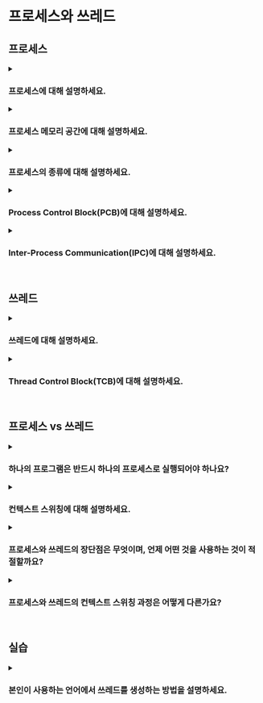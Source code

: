 # 프로세스와 쓰레드

## 프로세스

<details>
<summary><h3>프로세스에 대해 설명하세요.</h3></summary>

- 정의: 메모리에 올라가 실행 중인 프로그램
- 독립적인 메모리 공간(코드, 데이터, 힙 스택)을 가지며 운영체제에 의해 관리됨
</details>

<details>
<summary><h3>프로세스 메모리 공간에 대해 설명하세요.</h3></summary>

- 프로세스의 메모리 공간은 코드, 데이터, 힙, 스택으로 이루어짐
- 코드: 실행할 프로그램의 기계어가 저장되는 영역(read-only)
- 데이터: 전역 변수와 static 변수들이 저장되는 영역(read-write)
  - 초기화된 데이터 영역: 초기화된 데이터가 저장되는 영역
  - Block Started by Symbol(BSS): 초기화되지 않은 데이터가 저장되는 영역(0이나 null로 초기화)
- 힙: 런타임에 동적으로 할당되는 영역
- 스택: 함수 스택 프레임 및 지역 변수 저장을 위한 영역

<details>
<summary><h4>스택과 힙 영역의 크기는 어떻게 결정되나요?</h4></summary>

- 스택: 프로세스 생성 시 결정, 결정된 크기보다 많은 메모리를 사용하려하면 스택 오버플로우 발생
- 힙: 런타임에 동적으로 할당 및 해제됨
</details>

<details>
<summary><h4>스택과 힙 중 속도가 더 빠른 공간과 그 이유를 설명하세요.</h4></summary>

- 스택이 훨씬 더 빠름
- 메모리 관리: 스택 포인터를 더하고 빼는, 즉 스택 프레임을 push/pop 하는 간단한 방식으로 이루어지므로 오버헤드 적음
- 연속적 할당: 스택 프레임은 메모리에 연속적으로 할당되므로 접근 속도가 매우 빠르며, 캐시 hit rate가 높음
  - 반면 힙은 불연속적으로 할당되고, 메모리 관리 방식이 복잡(GC)하므로 스택에 비해 매우 느림
</details>
</details>

<details>
<summary><h3>프로세스의 종류에 대해 설명하세요.</h3></summary>

- 포그라운드 프로세스: 사용자와 직접 상호작용하는 프로세스
- 백그라운드 프로세스: 사용자와 상호작용하지 않고 실행되는 프로세스
  - e.g. 데몬(daemon): 시스템 서비스나 관리 작업을 수행하는 프로세스

<details>
<summary><h4>포그라운드 프로세스가 백그라운드 프로세스로 전환될 수 있나요? 혹은 그 반대로도 전환될 수 있나요?</h4></summary>

- 사용자가 직접 전환하거나, 자원의 효율적인 사용을 위해 시스템이 자동으로 전환할 수 있음
</details>
</details>

<details>
<summary><h3>Process Control Block(PCB)에 대해 설명하세요.</h3></summary>

- 정의: 각 프로세스에 대한 정보를 저장하고 관리하는 데 사용되는 자료구조
- 주요 구성 요소: PID, 프로세스 상태, 레지스터 값(PC 값 등), 스케줄링 정보 등

<details>
<summary><h4>PCB는 메모리에 어떻게 저장되고 관리되나요?</h4></summary>

- PCB는 운영체제 커널 영역의 프로세스 테이블에 저장됨
- 프로세스 테이블은 각 프로세스에 대한 PCB를 리스트 형태로 관리함
</details>
</details>

<details>
<summary><h3>Inter-Process Communication(IPC)에 대해 설명하세요.</h3></summary>

- 정의: 서로 다른 프로세스간 데이터를 주고받기 위한 방식
- 프로세스들은 서로 독립적인 메모리 공간을 가진채로 실행되므로 IPC가 아니면 직접적인 데이터 공유가 불가능함

<details>
<summary><h4>IPC의 종류에는 어떤 것들이 있나요?</h4></summary>

1. 파이프: 여러 프로세스가 공통적으로 사용하는 임시 파일
    1. Anonymous Pipe  
        1. 단방향 통신 지원(한 프로세스는 파이프에 쓰기만하고 다른 프로세스는 파이프에서 읽기만 함)
        2. 부모-자식 프로세스 간의 통신에서만 사용 가능(이유: https://blog.naver.com/akj61300/80130589983)
    2. Named Pipe
        1. 서로 다른 프로세스 간의 양방향 통신 지원
        2. 이름이 붙어있어 파일 시스탬 내에서 파일처럼 취급됨
2. 메시지 큐: 프로세스 간 메시지를 비동기적으로 주고받기 위한 큐
3. Shared Memory: 여러 프로세스가 동일한 메모리 공간에 접근해 데이터 공유
4. Memory Map: 파일을 메모리 주소에 매핑해 파일의 내용을 메모리처럼 접근 → 여러 프로세스가 동일한 파일을 매핑해 데이터 공유
5. Socket: 네트워크를 통한 IPC 지원, 원격 시스템의 프로세스와 통신 가능
6. Semaphore, Mutex, Monitor: 프로세스간 동기화 문제 해결을 위해 사용
</details>
</details>

<br>

## 쓰레드

<details>
<summary><h3>쓰레드에 대해 설명하세요.</h3></summary>

- 정의: 프로세스를 구성하는 실행 흐름 단위
- 멀티쓰레드: 하나의 프로세스 내에서 여러 쓰레드가 실행될 수 있음
- 쓰레드는 같은 프로세스 내의 다른 쓰레드와 프로세스 자원(코드, 데이터, 힙 영역)을 공유함
- 쓰레드는 자신만의 PC, 스택, 레지스터 값을 가짐
</details>

<details>
<summary><h3>Thread Control Block(TCB)에 대해 설명하세요.</h3></summary>

- 정의: 각 쓰레드에 대한 정보를 저장하고 관리하는 데 사용되는 자료구조
- 주요 구성 요소: PC, 쓰레드 상태, 스택 포인터, 레지스터 값, 우선순위 등
</details>

<br>

## 프로세스 vs 쓰레드

<details>
<summary><h3>하나의 프로그램은 반드시 하나의 프로세스로 실행되어야 하나요?</h3></summary>

- 하나의 프로그램이 반드시 하나의 프로세스로 실행되어야 할 필요는 없음
- 구글 크롬의 경우, 각 탭이 별도의 프로세스로 실행되므로 하나의 탭에서 문제가 발생해도 다른 탭에는 영향을 미치지 않음
</details>

<details>
<summary><h3>컨텍스트 스위칭에 대해 설명하세요.</h3></summary>

#### 정의
- 프로세스 또는 쓰레드 간 CPU 제어권을 전환하는 과정

#### 이유
- 각 프로세스나 쓰레드는 CPU를 한정된 시간 동안만 점유할 수 있음
- 우선순위가 더 높은 프로세스나 쓰레드가 실행돼야 할 수 있음
- 따라서 프로세스나 쓰레드간 전환은 필연적임
</details>

<details>
<summary><h3>프로세스와 쓰레드의 장단점은 무엇이며, 언제 어떤 것을 사용하는 것이 적절할까요?</h3></summary>

#### 프로세스
- 장점: 독립적인 메모리 공간 사용 → 독립성, 안정성
- 단점: 메모리 오버헤드, 컨텍스트 스위칭 오버헤드, 통신(IPC) 오버헤드
- 사용: 성능보다 자원의 안정성과 보안이 중요한 경우 사용

#### 쓰레드
- 장점: 프로세스의 자원 공유 → 메모리, 컨텍스트 스위칭, 통신 오버헤드 상대적으로 적음
- 단점: 하나의 쓰레드에서 문제가 발생하면 다른 쓰레드에 영향을 미칠 수 있음, 동기화 문제
- 사용: 자원 공유와 성능이 중요한 경우 사용
</details>

<details>
<summary><h3>프로세스와 쓰레드의 컨텍스트 스위칭 과정은 어떻게 다른가요?</h3></summary>

#### 프로세스
1. 현재 프로세스 상태 저장: 현재 프로세스의 컨텍스트(메모리 맵 포함)를 PCB에 저장 
2. 새 프로세스 상태 복구: 새로 실행될 프로세스의 PCB를 읽어 컨텍스트(메모리 맵 포함) 복구
3. 새 프로세스 실행

#### 쓰레드
1. 현재 쓰레드 상태 저장: 현재 쓰레드의 컨텍스트를 TCB에 저장
2. 새 쓰레드 상태 복구: 새로 실행될 쓰레드의 TCB를 읽어 상태 복구
3. 새 쓰레드 실행

#### 차이점
- 프로세스 간의 컨텍스트 스위칭은 프로세스의 메모리 관련 정보까지 관리해야 하므로 오버헤드가 심함
- 쓰레드 간의 컨텍스트 스위칭은 같은 프로세스 내 즉, 같은 메모리 영역 내에서 발생하므로 메모리 맵이 변경되지 않아 오버헤드가 적음
</details>

<br>

## 실습
<details>
<summary><h3>본인이 사용하는 언어에서 쓰레드를 생성하는 방법을 설명하세요.</h3></summary>

#### Thread 상속
- `Thread` 클래스를 상속해 스레드를 정의할 수 있음
- `run` 메서드에 스레드가 실행할 코드를 정의하면 됨
- 정의한 스레드를 실행하고 싶으면 `start` 메서드를 반드시 호출해야함(`run` 메서드는 호출하면 안됨)
- 여러 스레드를 실행할 시 스레드간 실행 순서는 보장되지 않음

```java
public class MyThread extends Thread {
    @Override
    public void run() {
        System.out.println(Thread.currentThread().getName());
    }
}

public class Main {
    public static void main(String[] args) {
        MyThread myThread = new MyThread();
        myThread.start();
    }
}
```

#### Runnable 구현
- `Runnable` 인터페이스를 구현해 스레드를 정의할 수 있으며, 익명 클래스나 람다를 사용할 수 있음
- `Runnable` 인터페이스의 구현체를 `Thread`의 생성자로 전달하여 `start` 메서드를 실행하는 형태로 실행할 수 있음
- `Thread` 상속보다 `Runnable` 구현을 통해 스레드를 정의하는 방식이 권장됨
  - 이유1: `Thread`를 상속한 클래스는 다른 클래스를 상속받을 수 없어 유연성이 떨어지므로
  - 이유2: 여러 스레드가 동일한 `Runnable` 객체를 공유할 수 있어 효율적인 자원 관리가 가능하므로

```java
public class Main {
    public static void main(String[] args) {
        Thread thread = new Thread(() -> System.out.println(Thread.currentThread().getName()));
        thread.start();
    }
}
```

<br>

#### 데몬 스레드, 유저 스레드
- 데몬 스레드: 백그라운드에서 보조 작업 수행, 모든 유저 스레드가 종료되면 데몬 스레드는 자동으로 종료
- 유저 스레드: 주요 작업 수행, 모든 유저 스레드가 종료되면 JVM도 종료
- 스레드를 `start` 하기 전 `Thread` 클래스의 `daemon` 필드를 `true`로 설정해주면 데몬 스레드로 동작함
</details>
